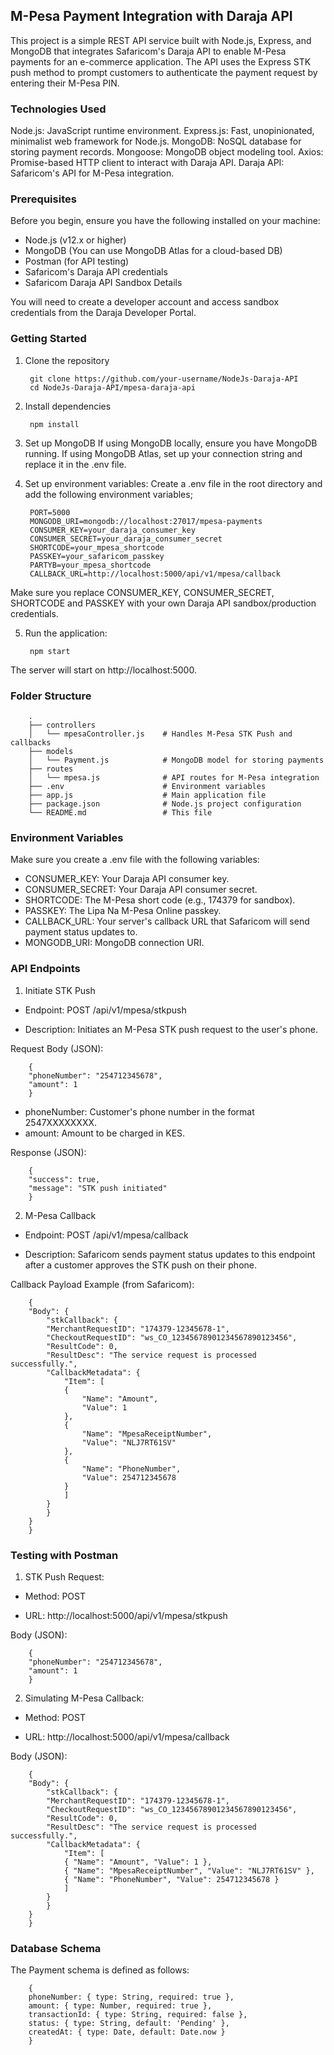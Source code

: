 ## M-Pesa Payment Integration with Daraja API

This project is a simple REST API service built with Node.js, Express, and MongoDB that integrates Safaricom's Daraja API to enable M-Pesa payments for an e-commerce application. The API uses the Express STK push method to prompt customers to authenticate the payment request by entering their M-Pesa PIN.


### Technologies Used
Node.js: JavaScript runtime environment.
Express.js: Fast, unopinionated, minimalist web framework for Node.js.
MongoDB: NoSQL database for storing payment records.
Mongoose: MongoDB object modeling tool.
Axios: Promise-based HTTP client to interact with Daraja API.
Daraja API: Safaricom's API for M-Pesa integration.

### Prerequisites

Before you begin, ensure you have the following installed on your machine:

 * Node.js (v12.x or higher)
 * MongoDB (You can use MongoDB Atlas for a cloud-based DB)
 * Postman (for API testing)
 * Safaricom's Daraja API credentials
 * Safaricom Daraja API Sandbox Details
  
You will need to create a developer account and access sandbox credentials from the Daraja Developer Portal.

### Getting Started
1. Clone the repository

        git clone https://github.com/your-username/NodeJs-Daraja-API
        cd NodeJs-Daraja-API/mpesa-daraja-api

2. Install dependencies

        npm install

3. Set up MongoDB
If using MongoDB locally, ensure you have MongoDB running.
If using MongoDB Atlas, set up your connection string and replace it in the .env file.

4. Set up environment variables:
Create a .env file in the root directory and add the following environment variables;

        PORT=5000
        MONGODB_URI=mongodb://localhost:27017/mpesa-payments
        CONSUMER_KEY=your_daraja_consumer_key
        CONSUMER_SECRET=your_daraja_consumer_secret
        SHORTCODE=your_mpesa_shortcode
        PASSKEY=your_safaricom_passkey
        PARTYB=your_mpesa_shortcode
        CALLBACK_URL=http://localhost:5000/api/v1/mpesa/callback
Make sure you replace CONSUMER_KEY, CONSUMER_SECRET, SHORTCODE and PASSKEY with your own Daraja API sandbox/production credentials.

5. Run the application:

        npm start
The server will start on http://localhost:5000.

### Folder Structure

        .
        ├── controllers
        │   └── mpesaController.js    # Handles M-Pesa STK Push and callbacks
        ├── models
        │   └── Payment.js            # MongoDB model for storing payments
        ├── routes
        │   └── mpesa.js              # API routes for M-Pesa integration
        ├── .env                      # Environment variables
        ├── app.js                    # Main application file
        ├── package.json              # Node.js project configuration
        └── README.md                 # This file

### Environment Variables
Make sure you create a .env file with the following variables:

 * CONSUMER_KEY: Your Daraja API consumer key.
 * CONSUMER_SECRET: Your Daraja API consumer secret.
 * SHORTCODE: The M-Pesa short code (e.g., 174379 for sandbox).
 * PASSKEY: The Lipa Na M-Pesa Online passkey.
 * CALLBACK_URL: Your server's callback URL that Safaricom will send payment status updates to.
 * MONGODB_URI: MongoDB connection URI.
  
### API Endpoints
1. Initiate STK Push
* Endpoint: POST /api/v1/mpesa/stkpush

* Description: Initiates an M-Pesa STK push request to the user's phone.

Request Body (JSON):

        {
        "phoneNumber": "254712345678",
        "amount": 1
        }
* phoneNumber: Customer's phone number in the format 2547XXXXXXXX.
* amount: Amount to be charged in KES.
  
Response (JSON):


        {
        "success": true,
        "message": "STK push initiated"
        }

2. M-Pesa Callback
* Endpoint: POST /api/v1/mpesa/callback

* Description: Safaricom sends payment status updates to this endpoint after a customer approves the STK push on their phone.

Callback Payload Example (from Safaricom):


        {
        "Body": {
            "stkCallback": {
            "MerchantRequestID": "174379-12345678-1",
            "CheckoutRequestID": "ws_CO_12345678901234567890123456",
            "ResultCode": 0,
            "ResultDesc": "The service request is processed successfully.",
            "CallbackMetadata": {
                "Item": [
                {
                    "Name": "Amount",
                    "Value": 1
                },
                {
                    "Name": "MpesaReceiptNumber",
                    "Value": "NLJ7RT61SV"
                },
                {
                    "Name": "PhoneNumber",
                    "Value": 254712345678
                }
                ]
            }
            }
        }
        }

### Testing with Postman
1. STK Push Request:

 * Method: POST

 * URL: http://localhost:5000/api/v1/mpesa/stkpush

Body (JSON):


        {
        "phoneNumber": "254712345678",
        "amount": 1
        }

2. Simulating M-Pesa Callback:

 * Method: POST

 * URL: http://localhost:5000/api/v1/mpesa/callback

Body (JSON):


        {
        "Body": {
            "stkCallback": {
            "MerchantRequestID": "174379-12345678-1",
            "CheckoutRequestID": "ws_CO_12345678901234567890123456",
            "ResultCode": 0,
            "ResultDesc": "The service request is processed successfully.",
            "CallbackMetadata": {
                "Item": [
                { "Name": "Amount", "Value": 1 },
                { "Name": "MpesaReceiptNumber", "Value": "NLJ7RT61SV" },
                { "Name": "PhoneNumber", "Value": 254712345678 }
                ]
            }
            }
        }
        }

### Database Schema
The Payment schema is defined as follows:


        {
        phoneNumber: { type: String, required: true },
        amount: { type: Number, required: true },
        transactionId: { type: String, required: false },
        status: { type: String, default: 'Pending' },
        createdAt: { type: Date, default: Date.now }
        }
